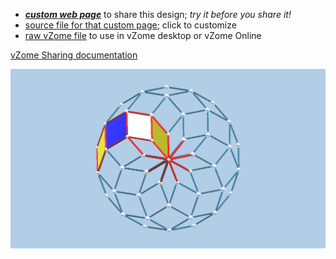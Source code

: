 
 - [***custom web page***][post] to share this design; *try it before you share it!*
 - [source file for that custom page][source]; click to customize
 - [raw vZome file][raw] to use in vZome desktop or vZome Online

[vZome Sharing documentation](https://vzome.github.io/vzome/sharing.html#how-it-works)

![Image](<9-Gon-Rosette.png>)


[post]: <https://ThynStyx.github.io/vzome-sharing/2022/01/02/9-Gon-Rosette-20-52-46.html>
[source]: <https://github.com/ThynStyx/vzome-sharing/edit/main/_posts/2022-01-02-9-Gon-Rosette-20-52-46.md>
[raw]: <https://raw.githubusercontent.com/ThynStyx/vzome-sharing/main/2022/01/02/20-52-46-9-Gon-Rosette/9-Gon-Rosette.vZome>